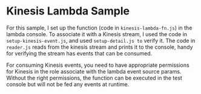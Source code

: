 # Kinesis Lambda Sample

For this sample, I set up the function (code in `kinesis-lambda-fn.js`) in the
lambda console. To associate it with a Kinesis stream, I used the code in
`setup-kinesis-event.js`, and used `setup-detail.js to` verify it. The code
in `reader.js` reads from the kinesis stream and prints it to the console,
handy for verifying the stream has events that can be consumed.

For consuming Kinesis events, you need to have appropriate permissions for
Kinesis in the role associate with the lambda event source params. Without
the right permissions, the function can be executed in the test console but will
not be fed any events at runtime.
